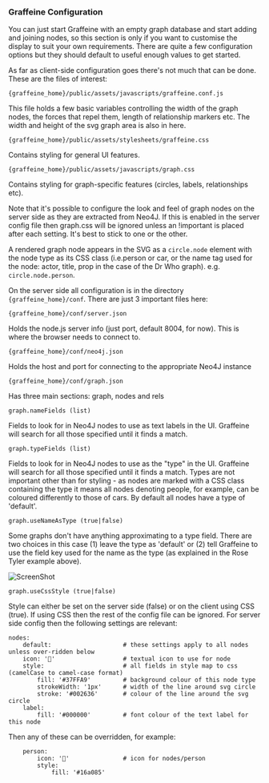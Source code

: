 ### Graffeine Configuration

You can just start Graffeine with an empty graph database and start adding and joining nodes, so this section is only if you want to customise the display to suit your own requirements. There are quite a few configuration options but they should default to useful enough values to get started.

As far as client-side configuration goes there's not much that can be done. These are the files of interest:

    {graffeine_home}/public/assets/javascripts/graffeine.conf.js

This file holds a few basic variables controlling the width of the graph nodes, the forces that repel them, length of relationship markers etc. The width and height of the svg graph area is also in here.
    
    {graffeine_home}/public/assets/stylesheets/graffeine.css

Contains styling for general UI features.

    {graffeine_home}/public/assets/javascripts/graph.css

Contains styling for graph-specific features (circles, labels, relationships etc).

Note that it's possible to configure the look and feel of graph nodes on the server side as they are extracted from Neo4J. If this is enabled in the server config file then graph.css will be ignored unless an !important is placed after each setting. It's best to stick to one or the other.

A rendered graph node appears in the SVG as a ```circle.node``` element with the node type as its CSS class (i.e.person or car, or the name tag used for the node: actor, title, prop in the case of the Dr Who graph). e.g. ```circle.node.person```.

On the server side all configuration is in the directory ```{graffeine_home}/conf```. There are just 3 important files here:

    {graffeine_home}/conf/server.json

Holds the node.js server info (just port, default 8004, for now). This is where the browser needs to connect to.

    {graffeine_home}/conf/neo4j.json

Holds the host and port for connecting to the appropriate Neo4J instance

    {graffeine_home}/conf/graph.json

Has three main sections: graph, nodes and rels

    graph.nameFields (list)

Fields to look for in Neo4J nodes to use as text labels in the UI. Graffeine will search for all those specified until it finds a match.
    
    graph.typeFields (list)

Fields to look for in Neo4J nodes to use as the "type" in the UI. Graffeine will search for all those specified until it finds a match. Types are not important other than for styling - as nodes are marked with a CSS class containing the type it means all nodes denoting people, for example, can be coloured differently to those of cars. By default all nodes have a type of 'default'.
    
    graph.useNameAsType (true|false)

Some graphs don't have anything approximating to a type field. There are two choices in this case (1) leave the type as 'default' or (2) tell Graffeine to use the field key used for the name as the type (as explained in the Rose Tyler example above).

![ScreenShot](https://raw.githubusercontent.com/julianbrowne/graffeine/master/public/assets/images/screenshot-styled.jpeg)

    graph.useCssStyle (true|false)

Style can either be set on the server side (false) or on the client using CSS (true). If using CSS then the rest of the config file can be ignored. For server side config then the following settings are relevant:

    nodes:
        default:                    # these settings apply to all nodes unless over-ridden below
        icon: ''                   # textual icon to use for node
        style:                      # all fields in style map to css (camelCase to camel-case format)
            fill: '#37FFA9'         # background colour of this node type
            strokeWidth: '1px'      # width of the line around svg circle
            stroke: '#002636'       # colour of the line around the svg circle
        label:
            fill: '#000000'         # font colour of the text label for this node

Then any of these can be overridden, for example:

        person:
            icon: ''               # icon for nodes/person
            style:
                fill: '#16a085'
